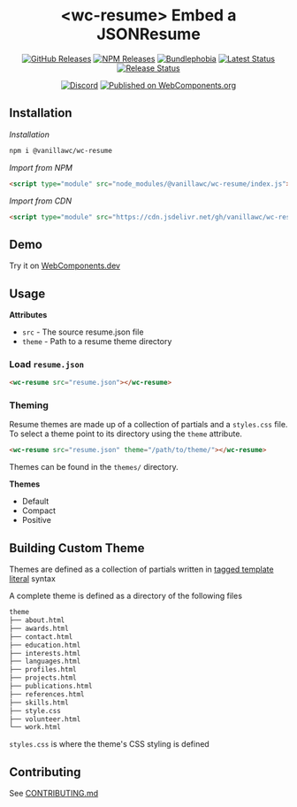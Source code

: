 <h1 align="center">&lt;wc-resume&gt; Embed a JSONResume</h1>

<div align="center">
  <a href="https://github.com/vanillawc/wc-resume/releases"><img src="https://badgen.net/github/tag/vanillawc/wc-resume" alt="GitHub Releases"></a>
  <a href="https://www.npmjs.com/package/@vanillawc/wc-resume"><img src="https://badgen.net/npm/v/@vanillawc/wc-resume" alt="NPM Releases"></a>
  <a href="https://bundlephobia.com/result?p=@vanillawc/wc-resume"><img src="https://badgen.net/bundlephobia/minzip/@vanillawc/wc-resume" alt="Bundlephobia"></a>
  <a href="https://github.com/vanillawc/wc-resume/actions"><img src="https://github.com/vanillawc/wc-resume/workflows/Latest/badge.svg" alt="Latest Status"></a>
  <a href="https://github.com/vanillawc/wc-resume/actions"><img src="https://github.com/vanillawc/wc-resume/workflows/Release/badge.svg" alt="Release Status"></a>

  <a href="https://discord.gg/aSWYgtybzV"><img alt="Discord" src="https://img.shields.io/discord/723296249121603604?color=%23738ADB"></a>
  <a href="https://www.webcomponents.org/element/vanillawc/wc-resume"><img src="https://img.shields.io/badge/webcomponents.org-published-blue.svg" alt="Published on WebComponents.org"></a>
</div>

## Installation

*Installation*
```sh
npm i @vanillawc/wc-resume
```

*Import from NPM*
```html
<script type="module" src="node_modules/@vanillawc/wc-resume/index.js"></script>
```

*Import from CDN*
```html
<script type="module" src="https://cdn.jsdelivr.net/gh/vanillawc/wc-resume@2/index.js"></script>
```

## Demo

Try it on [WebComponents.dev](https://webcomponents.dev/edit/DUcJnEutaKbTPYqkcuYX?sv=1&pm=1)

## Usage

**Attributes**

- `src` - The source resume.json file
- `theme` - Path to a resume theme directory

### Load `resume.json`

```html
<wc-resume src="resume.json"></wc-resume>
```

### Theming

Resume themes are made up of a collection of partials and a `styles.css` file. To select a theme point to its directory using the `theme` attribute.

```html
<wc-resume src="resume.json" theme="/path/to/theme/"></wc-resume>
```

Themes can be found in the `themes/` directory.

**Themes**
- Default
- Compact
- Positive

## Building Custom Theme

Themes are defined as a collection of partials written in [tagged template literal][] syntax

A complete theme is defined as a directory of the following files

```sh
theme
├── about.html
├── awards.html
├── contact.html
├── education.html
├── interests.html
├── languages.html
├── profiles.html
├── projects.html
├── publications.html
├── references.html
├── skills.html
├── style.css
├── volunteer.html
└── work.html
```

`styles.css` is where the theme's CSS styling is defined

[tagged template literal]: https://developer.mozilla.org/en-US/docs/Web/JavaScript/Reference/Template_literals

## Contributing

See [CONTRIBUTING.md](https://github.com/vanillawc/vanillawc/blob/main/CONTRIBUTING.md)
